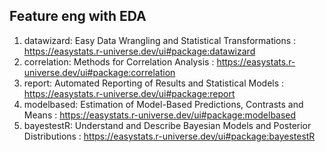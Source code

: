 ## Feature eng with EDA
1. datawizard: Easy Data Wrangling and Statistical Transformations : https://easystats.r-universe.dev/ui#package:datawizard
2. correlation: Methods for Correlation Analysis : https://easystats.r-universe.dev/ui#package:correlation
3. report: Automated Reporting of Results and Statistical Models : https://easystats.r-universe.dev/ui#package:report
4. modelbased: Estimation of Model-Based Predictions, Contrasts and Means : https://easystats.r-universe.dev/ui#package:modelbased
5. bayestestR: Understand and Describe Bayesian Models and Posterior Distributions : https://easystats.r-universe.dev/ui#package:bayestestR
